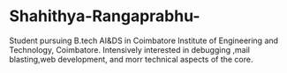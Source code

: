# Shahithya-Rangaprabhu-
Student pursuing B.tech AI&amp;DS in Coimbatore Institute of Engineering and Technology, Coimbatore. Intensively interested in debugging ,mail blasting,web development, and morr technical aspects of the core. 
